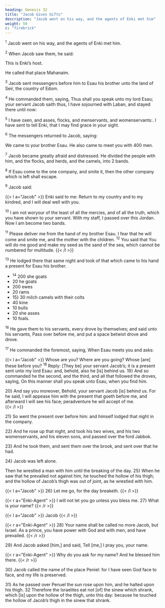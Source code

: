 ```yaml
---
heading: Genesis 32
title: "Jacob Gives Gifts"
description: "Jacob went on his way, and the agents of Enki met him"
weight: 50
c: "firebrick"
---
```




<sup>1</sup> Jacob went on his way, and the agents of Enki met him.

<sup>2</sup> When Jacob saw them, he said:

This is Enki’s host. 

He called that place Mahanaim. 


<sup>3</sup> Jacob sent messengers before him to Esau his brother unto the land of Seir, the country of Edom. 

<sup>4</sup> He commanded them, saying, Thus shall you speak unto my lord Esau; your servant Jacob saith thus, I have sojourned with Laban, and stayed there until now:

<sup>5</sup> I have oxen, and asses, flocks, and menservants, and womenservants:. I have sent to tell Enki, that I may find grace in your sight.

<sup>6</sup> The messengers returned to Jacob, saying:

We came to your brother Esau. He also came to meet you with 400 men. 


<sup>7</sup> Jacob became greatly afraid and distressed. He divided the people with him, and the flocks, and herds, and the camels, into 2 bands.

<sup>8</sup> If Esau come to the one company, and smite it, then the other company which is left
shall escape.

<sup>9</sup> Jacob said:

{{< l a="Jacob" >}}
Enki said to me: Return to my country and to my kindred, and I will deal well with you. 

<sup>10</sup> I am not woryour of the least of all the mercies, and of all the truth, which you have shown to your servant. With my staff, I passed over this Jordan. Now I am become two bands. 

<sup>11</sup> Please deliver me from the hand of my brother Esau. I fear that he will come and smite me, and the mother with the children. <sup>12</sup> You said that You will do me good and make my seed as the sand of the sea, which cannot be numbered for multitude.
{{< /l >}}


<sup>13</sup> He lodged there that same night and took of that which came to his hand a present for Esau his brother.

- <sup>14</sup> 200 she goats
- 20 he goats
- 200 ewes
- 20 rams
- 15} 30 milch camels with their colts
- 40 kine
- 10 bulls
- 20 she asses
- 10 foals. 

<sup>16</sup> He gave them to his servants, every drove by themselves; and said unto his servants, Pass over before me, and put a space betwixt drove and drove. 

<sup>17</sup>  He commanded the foremost, saying, When Esau meets you and asks:

{{< l a="Jacob" >}}
Whose are you? Where are you going? Whose [are] these before you? <sup>18</sup> Reply: [They be] your servant Jacob’s; it is a present sent unto my lord Esau: and, behold, also he [is] behind us. 19} And so commanded he the second, and the third, and all that followed the droves, saying, On this manner shall you speak unto Esau, when you find him. 

20} And say you moreover, Behold, your servant Jacob [is] behind us. For he said, I will appease him with the present that goeth before me, and afterward I will see his face; peradventure he will
accept of me.  
{{< /l >}}


21} So went the present over before him: and himself lodged that night in the company. 

22} And he rose up that night, and took his two wives, and his two womenservants, and his eleven sons, and passed over the ford Jabbok. 

23} And he took them, and sent them over the brook, and sent over that he had.

24} Jacob was left alone. 

Then he wrestled a man with him until the breaking of the day. 25} When he saw that he prevailed not against him, he touched the hollow of his thigh; and the hollow of Jacob’s thigh was out of joint, as he wrestled with him. 

{{< l a="Jacob" >}}
26} Let me go, for the day breaketh. 
{{< /l >}}

{{< r a="Enki-Agent" >}}
I will not let you go unless you bless me. 27} What is your name?
{{< /r >}}

{{< l a="Jacob" >}}
Jacob
{{< /l >}}

{{< r a="Enki-Agent" >}}
28} Your name shall be called no more Jacob, but Israel. As a prince, you have power with God and with men, and have prevailed. 
{{< /r >}}


29} And Jacob asked [him,] and said, Tell [me,] I pray you, your name.

{{< r a="Enki-Agent" >}}
Why do you ask for my name? And he blessed him there. 
{{< /r >}}


30} Jacob called the name of the place Peniel: for I have seen God face to face, and my life is preserved. 

31} As he passed over Penuel the sun rose upon him, and he halted upon his thigh. 32 Therefore the Israelites eat not [of] the sinew which shrank, which [is] upon the hollow of the thigh, unto this day: because he touched the hollow of Jacob’s thigh in the sinew that shrank.

